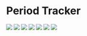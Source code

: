 # Period Tracker

![](Images/1.jpg)
![](Images/2.jpg) 
![](Images/3.jpg)
![](Images/4.jpg)
![](Images/5.jpg)
![](Images/6.jpg)
![](Images/7.jpg)
